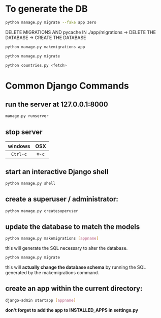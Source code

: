 # To generate the DB
```bash
python manage.py migrate --fake app zero
```
DELETE MIGRATIONS AND pycache IN ./app/migrations
 -> DELETE THE DATABASE
 -> CREATE THE DATABASE
```bash
python manage.py makemigrations app
```
```bash
python manage.py migrate
```
```bash
python countries.py <fetch>
```
# Common Django Commands
## run the server at 127.0.0.1:8000
```bash
manage.py runserver
```
## stop server
| windows       | OSX    |
|:-------------:|:------:|
| `Ctrl-c`      | `⌘-c` |
## start an interactive Django shell
```bash
python manage.py shell
```
## create a superuser / administrator:
```bash
python manage.py createsuperuser
```
## update the database to match the models
```bash
python manage.py makemigrations [appname]
```
this will generate the SQL necessary to alter the database.
```bash
python manage.py migrate
```
this will **actually change the database schema** by running the SQL generated by the makemigrations command.
## create an app within the current directory:
```bash
django-admin startapp [appname]
```
**don't forget to add the app to INSTALLED_APPS in settings.py**
